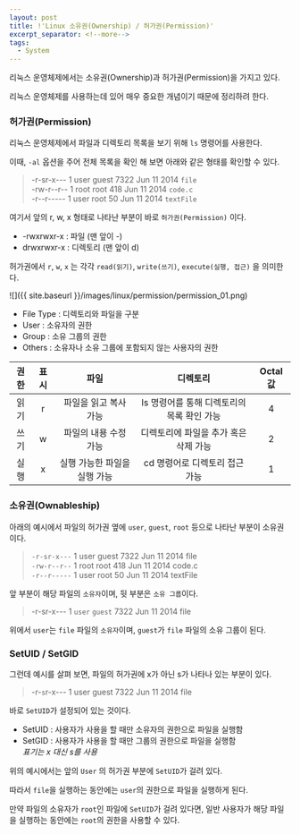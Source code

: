 ```yaml
---
layout: post
title: !'Linux 소유권(Ownership) / 허가권(Permission)'
excerpt_separator: <!--more-->
tags:
  - System
---
```


리눅스 운영체제에서는 소유권(Ownership)과 허가권(Permission)을 가지고 있다.  

리눅스 운영체제를 사용하는데 있어 매우 중요한 개념이기 때문에 정리하려 한다.  

<!--more-->

### 허가권(Permission)

리눅스 운영체제에서 파일과 디렉토리 목록을 보기 위해 `ls` 명령어를 사용한다.  

이때, `-al` 옵션을 주어 전체 목록을 확인 해 보면 아래와 같은 형태를 확인할 수 있다.  

> -r-sr-x---  1 user guest   7322 Jun 11  2014 `file`  
> -rw-r--r--  1 root   root  418 Jun 11  2014 `code.c`  
> -r--r-----  1 user root   50 Jun 11  2014 `textFile`  

여기서 앞의 r, w, x 형태로 나타난 부분이 바로 `허가권(Permission)` 이다.  

* -rwxrwxr-x : 파일 (맨 앞이 -)  
* drwxrwxr-x : 디렉토리 (맨 앞이 d)  

허가권에서 `r`, `w`, `x` 는 각각 `read(읽기)`, `write(쓰기)`, `execute(실행, 접근)` 을 의미한다.  

![]({{ site.baseurl }}/images/linux/permission/permission_01.png)  

* File Type : 디렉토리와 파일을 구분  
* User : 소유자의 권한  
* Group : 소유 그룹의 권한  
* Others : 소유자나 소유 그룹에 포함되지 않는 사용자의 권한  
  
|<center>권한</center>|<center>표시</center>|<center>파일</center>|<center>디렉토리</center>|<center>Octal 값</center>|
|:--------|:--------:|--------:|--------:|--------:|
|<center>읽기</center>|<center>r</center>|<center>파일을 읽고 복사 가능</center>|<center>ls 명령어를 통해 디렉토리의 목록 확인 가능</center>|<center>4</center>
|<center>쓰기</center>|<center>w</center>|<center>파일의 내용 수정 가능</center>|<center>디렉토리에 파일을 추가 혹은 삭제 가능</center>|<center>2</center>
|<center>실행</center>|<center>x</center>|<center>실행 가능한 파일을 실행 가능</center>|<center>cd 명령어로 디렉토리 접근 가능</center>|<center>1</center>|  

### 소유권(Ownableship)  

아래의 예시에서 파일의 허가권 옆에 `user`, `guest`, `root` 등으로 나타난 부분이 소유권이다.  

> `-r-sr-x---`  1 user guest   7322 Jun 11  2014 file  
> `-rw-r--r--`  1 root   root  418 Jun 11  2014 code.c  
> `-r--r-----`  1 user root   50 Jun 11  2014 textFile  

앞 부분이 해당 파일의 `소유자`이며, 뒷 부분은 `소유 그룹`이다.  

> -r-sr-x---  1 `user` `guest`   7322 Jun 11  2014 file  

위에서 `user`는 `file` 파일의 `소유자`이며, `guest`가 `file` 파일의 소유 그룹이 된다.  

### SetUID / SetGID  

그런데 예시를 살펴 보면, 파일의 허가권에 x가 아닌 s가 나타나 있는 부분이 있다.  

> -r-`s`r-x---  1 user guest   7322 Jun 11  2014 file  

바로 `SetUID`가 설정되어 있는 것이다.  

* SetUID : 사용자가 사용을 할 때만 소유자의 권한으로 파일을 실행함  
* SetGID : 사용자가 사용을 할 때만 그룹의 권한으로 파일을 실행함  
_표기는 x 대신 s를 사용_  

위의 예시에서는 앞의 `User` 의 허가권 부분에 `SetUID`가 걸려 있다.  

따라서 `file`을 실행하는 동안에는 `user`의 권한으로 파일을 실행하게 된다.  

만약 파일의 소유자가 `root`인 파일에 `SetUID`가 걸려 있다면, 일반 사용자가 해당 파일을 실행하는 동안에는 `root`의 권한을 사용할 수 있다.  
